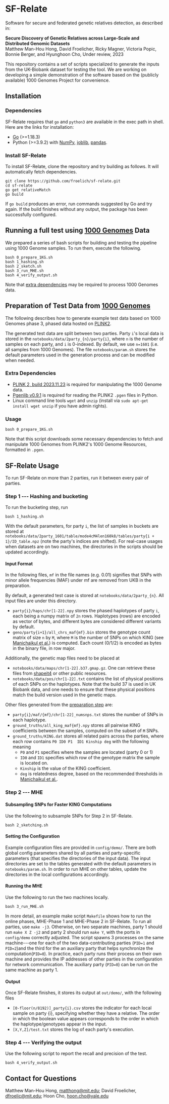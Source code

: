 # SF-Relate

Software for secure and federated genetic relatives detection, as described in:

**Secure Discovery of Genetic Relatives across Large-Scale and Distributed Genomic Datasets**\
Matthew Man-Hou Hong, David Froelicher, Ricky Magner, Victoria Popic, Bonnie Berger, and Hyunghoon Cho,
Under review, 2023

This repository contains a set of scripts specialized to generate the inputs from the UK-Biobank dataset for testing the tool.
We are working on developing a simple demonstration of the software based on the (publicly available) 1000 Genomes Project for convenience.

## Installation

### Dependencies

SF-Relate requires that `go` and `python3` are available in the exec path in shell. Here are the links for installation:

- [Go](https://go.dev/doc/install) (>=1.18.3)
- Python (>=3.9.2) with [NumPy](https://numpy.org/install/), [joblib](https://joblib.readthedocs.io/en/stable/), [pandas](https://pandas.pydata.org/).

### Install SF-Relate

To install SF-Relate, clone the repository and try building as follows. It will automatically fetch dependencies.
```
git clone https://github.com/froelich/sf-relate.git
cd sf-relate
go get relativeMatch
go build
```

If `go build` produces an error, run commands suggested by Go and try again. If the build
finishes without any output, the package has been successfully configured.

## Running a full test using [1000 Genomes](https://pubmed.ncbi.nlm.nih.gov/36055201/) Data
We prepared a series of bash scripts for building and testing the pipeline using 1000 Genome samples.
To run them, execute the following.
```
bash 0_prepare_1KG.sh
bash 1_hashing.sh
bash 2_sketch.sh
bash 3_run_MHE.sh
bash 4_verify_output.sh
```
Note that [extra dependencies](#extra-dependencies) may be required to process 1000 Genomes data.

## Preparation of Test Data from [1000 Genomes](https://pubmed.ncbi.nlm.nih.gov/36055201/)
The following describes how to generate example test data based on 1000 Genomes phase 3, phased data hosted on [PLINK2](https://www.cog-genomics.org/plink/2.0/resources#phase3_1kg).

The generated test data are split between two parties. Party `i`'s local data is stored in
the `notebooks/data/2party_{n}/party{i}`,
where `n` is the number of samples on each party, and `i` is 0-indexed.
By default, we use `n=1601` (i.e. all samples from 1000 Genomes).
The file `notebooks/param.sh` stores the default parameters used in the generation process and can be modified when needed.

### Extra Dependencies 
- [PLINK 2, build 2023.11.23](https://www.cog-genomics.org/plink/2.0/) is required for manipulating the 1000 Genome data.
- [Pgenlib v0.9.1](https://pypi.org/project/Pgenlib/) is required for reading the PLINK2 `.pgen` files in Python.
- Linux command line tools `wget` and `unzip` (install via `sudo apt-get install wget unzip` if you have admin rights).

### Usage
```
bash 0_prepare_1KG.sh
```
Note that this script downloads some necessary dependencies to fetch and manipulate 1000 Genomes from PLINK2's 1000 Genome Resources, formatted in `.pgen`.

## SF-Relate Usage
To run SF-Relate on more than 2 parties, run it between every pair of parties.

### Step 1 --- Hashing and bucketing
To run the bucketing step, run
```
bash 1_hashing.sh
```
With the default parameters, for party `i`, the list of samples in buckets are stored at `notebooks/data/2party_1601/table/mode4cM4len160k8/tables/party{i + 1}/ID_table.npz` (note the party's indices are shifted).
For real-case usages when datasets are on two machines, the directories in the scripts should be updated accordingly.

#### Input Format
In the following files, `mf` in the file names (e.g. 0.01) signifies that SNPs with minor allele frequencies (MAF) under mf are removed from UKB in the preparation.

By default, a generated test case is stored at `notebooks/data/2party_{n}`. All input files are under this directory.
- `party{i}/haps/chr[1-22].npy` stores the phased haplotypes of party `i`, each being a numpy matrix of `2n` rows. 
Haplotypes (rows) are encoded as vector of bytes, and different bytes are considered different variants by default.
- `geno/party{i+1}/all_chrs_maf{mf}.bin` stores the genotype count matrix of size `n` by `M`, where `M` is the number of SNPs on which KING (see [Manichaikul et al.](https://www.ncbi.nlm.nih.gov/pmc/articles/PMC3025716/)) is computed. Each count (0/1/2) is encoded as bytes in the binary file, in row major. 

Additionally, the genetic map files need to be placed at
- `notebooks/data/maps/chr[1-22].b37.gmap.gz`. One can retrieve these files from [shapeit4](https://github.com/odelaneau/shapeit4/tree/master/maps) or other public resources.
- `notebooks/data/pos/chr[1-22].txt` contains the list of physical positions of each SNPs on the haplotypes.
Note that the build 37 is used in UK Biobank data, and one needs to ensure that these physical positions match the build version used in the genetic maps.

Other files generated from the [preparation step](#preparation-of-test-data-from-1000-genomes) are:
- `party{i}/maf/{mf}/chr[1-22]_numsnps.txt` stores the number of SNPs in each haplotype.
- `ground_truths/all_king_maf{mf}.npy` stores all pairwise KING coefficients between the samples, computed on the subset of `M` SNPs.
- `ground_truths/KING.dat` stores all related pairs across the parties, where each row contains `P0	ID0	P1	ID1	Kinship	deg` with the following meaning
    - `P0` and `P1` specifies where the samples are located (party 0 or 1)
    - `ID0` and `ID1` specifies which row of the genotype matrix the sample is located on.
    - `Kinship` is the value of the KING coefficient.
    - `deg` is relatedness degree, based on the recommended thresholds in [Manichaikul et al.](https://www.ncbi.nlm.nih.gov/pmc/articles/PMC3025716/).

### Step 2 --- MHE
#### Subsampling SNPs for Faster KING Computations
Use the following to subsample SNPs for Step 2 in SF-Relate.
```
bash 2_sketching.sh
```

#### Setting the Configuration

Example configuration files are provided in `config/demo/`. 
There are both global config parameters shared by all parties and party-specific parameters (that specifies the directories of the input data).
The input directories are set to the tables generated with the default parameters in `notebooks/param.sh`.
In order to run MHE on other tables, update the directories in the local configurations accordingly.

#### Running the MHE 
Use the following to run the two machines locally.
```
bash 3_run_MHE.sh
```

In more detail, an example make script `Makefile` shows how to run the online phases, MHE-Phase 1 and MHE-Phase 2 in SF-Relate.
To run all parties, use `make -j3`.
Otherwise, on two separate machines, party 1 should run `make X Z -j2` and party 2 should run `make Y`, with the ports in `config/demo` correctly adjusted.
The script spawns 3 processes on the same machine---one for each of the two data-contributing parties (`PID=1` and `PID=2`)and the third for the an auxiliary party that helps synchronize the computation(`PID=0`). 
In practice, each party runs their process on their own machine and provides the IP addresses of other parties in the configuration for network communication. The auxiliary party (`PID=0`) can be run on the same machine as party 1.

#### Output
Once SF-Relate finishes, it stores its output at `out/demo/`, with the following files
- `[0-floor(n/8192)]_party{i}.csv` stores the indicator for each local sample on party {i}, specifying whether they have a relative. The order in which the boolean value appears corresponds to the order in which the haplotype/genotypes appear in the input.
- `[X,Y,Z]/test.txt` stores the log of each party's execution.

### Step 4 --- Verifying the output
Use the following script to report the recall and precision of the test.
```
bash 4_verify_output.sh
```

## Contact for Questions
Matthew Man-Hou Hong, matthong@mit.edu; 
David Froelicher, dfroelic@mit.edu; 
Hoon Cho, hoon.cho@yale.edu
